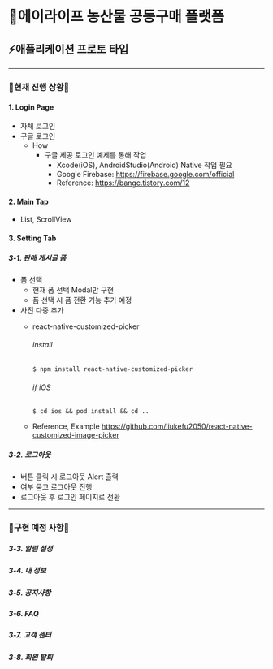 # 🥦에이라이프 농산물 공동구매 플랫폼
## ⚡️애플리케이션 프로토 타입
--------------------------
### 🥑현재 진행 상황🥑

#### 1. Login Page
+ 자체 로그인
+ 구글 로그인
    + How
        + 구글 제공 로그인 예제를 통해 작업
            + Xcode(iOS), AndroidStudio(Android) Native 작업 필요 
            + Google Firebase: https://firebase.google.com/official 
            + Reference: https://bangc.tistory.com/12
#### 2. Main Tap
+ List, ScrollView

#### 3. Setting Tab

##### 3-1. 판매 게시글 폼
+ 폼 선택
    + 현재 폼 선택 Modal만 구현
    + 폼 선택 시 폼 전환 기능 추가 예정
+ 사진 다중 추가
    + react-native-customized-picker
        ###### install
        ```
        $ npm install react-native-customized-picker
        ```
        ###### if iOS

        ```
        $ cd ios && pod install && cd ..
        ```
    + Reference, Example
    https://github.com/liukefu2050/react-native-customized-image-picker
##### 3-2. 로그아웃 
+ 버튼 클릭 시 로그아웃 Alert 출력
+ 여부 묻고 로그아웃 진행
+ 로그아웃 후 로그인 페이지로 전환
-----------------
### 🍆구현 예정 사항🍆

##### 3-3. 알림 설정
##### 3-4. 내 정보
##### 3-5. 공지사항
##### 3-6. FAQ
##### 3-7. 고객 센터
##### 3-8. 회원 탈퇴


